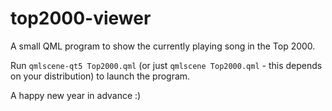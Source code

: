 top2000-viewer
==============

A small QML program to show the currently playing song in the Top 2000.

Run `qmlscene-qt5 Top2000.qml` (or just `qmlscene Top2000.qml` - this depends on your distribution) to launch the program.

A happy new year in advance :)

